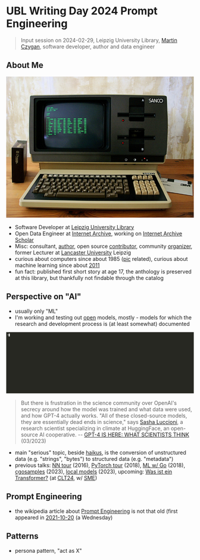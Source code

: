 # UBL Writing Day 2024 Prompt Engineering

> Input session on 2024-02-29, Leipzig University Library, [Martin
> Czygan](mailto:martin.czygan@gmail.com), software developer, author and data
> engineer

## About Me

[![](static/Sanco_8001.png)](https://en.wikipedia.org/wiki/CP/M)

* Software Developer at [Leipzig University Library](https://ub.uni-leipzig.de)
* Open Data Engineer at [Internet Archive](https://archive.org), working on [Internet Archive Scholar](https://en.wikipedia.org/wiki/Internet_Archive_Scholar)
* Misc: consultant,
  [author](https://scholar.google.com/citations?user=7gueY4EAAAAJ), open source
[contributor](https://github.com/miku), community
[organizer](https://golangleipzig.space/), former Lecturer at [Lancaster
University](https://www.lancasterleipzig.de/) Leipzig
* curious about computers since about 1985 ([pic](https://en.wikipedia.org/wiki/CP/M) related), curious about machine learning since about [2011](http://web.archive.org/web/20110816035332/ai-class.com)
* fun fact: published first short story at age 17, the anthology is preserved at this library, but thankfully not findable through the catalog

## Perspective on "AI"

* usually only "ML"
* I'm working and testing out [open](https://arxiv.org/pdf/2302.04844.pdf) models, mostly - models for which the research and development process is (at least somewhat) documented

![](static/578575.gif)

> But there is frustration in the science community over OpenAI's secrecy
> around how the model was trained and what data were used, and how GPT-4
> actually works. "All of these closed-source models, they are essentially dead
> ends in science," says [Sasha Luccioni](https://www.sashaluccioni.com/), a research scientist specializing in
> climate at HuggingFace, an open-source AI cooperative. --
> [GPT-4 IS HERE: WHAT SCIENTISTS THINK](http://www.hajim.rochester.edu/che/assets/pdf/gpt-4-is-here-what-scientists-think.pdf) (03/2023)

* main "serious" topic, beside
  [haikus](https://golangleipzig.space/meetup-38-llm-haiku/meetup-38-llm-haiku.pdf),
is the conversion of unstructured data (e.g. "strings", "bytes") to structured data
(e.g. "metadata")
* previous talks: [NN tour](https://github.com/miku/nntour) (2016), [PyTorch tour](https://github.com/miku/pytorch-tour) (2018), [ML w/ Go](https://github.com/miku/mlgo) (2018), [cgosamples](https://github.com/miku/cgosamples) (2023), [local
  models](https://github.com/miku/localmodels) (2023), upcoming: [Was ist ein
Transformer?](#) (at [CLT24](https://chemnitzer.linux-tage.de/2024), w/ [SME](https://pleiszenburg.de))

## Prompt Engineering

* the wikipedia article about [Prompt
  Engineering](https://en.wikipedia.org/wiki/Prompt_engineering) is not that
old (first appeared in
[2021-10-20](https://en.wikipedia.org/w/index.php?title=Prompt_engineering&oldid=1050870205)
(a Wednesday)



## Patterns

* persona pattern, "act as X"

